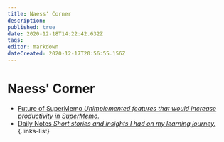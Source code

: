 ```yaml
---
title: Naess' Corner
description: 
published: true
date: 2020-12-18T14:22:42.632Z
tags: 
editor: markdown
dateCreated: 2020-12-17T20:56:55.156Z
---
```


# Naess' Corner
- [Future of SuperMemo *Unimplemented features that would increase productivity in SuperMemo.*](https://www.supermemo.wiki/en/blogs/naess/futureofsupermemo)
- [Daily Notes *Short stories and insights I had on my learning journey.*](test)
{.links-list}

